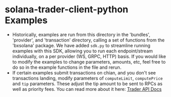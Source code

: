 # solana-trader-client-python Examples

- Historically, examples are run from this directory in the 'bundles', 'provider', and 'transaction' directory, calling a set of functions from the 'bxsolana' package. We have added `sdk.py` to streamline running examples with this SDK, allowing you to run each endpoint/stream individually, on a per provider (WS, GRPC, HTTP) basis. If you would like to modify the examples to change parameters, amounts, etc, feel free to do so in the example functions in the file and rerun.
- If certain examples submit transactions on chian, and you don't see transactions landing, modify parameters of `computeLimit`, `computePrice` and `tip` parameters. These adjust the tip amount to be sent to RPCs as well as priority fees. You can read more about it here: [Trader API Docs](https://docs.bloxroute.com/solana/trader-api-v2)
